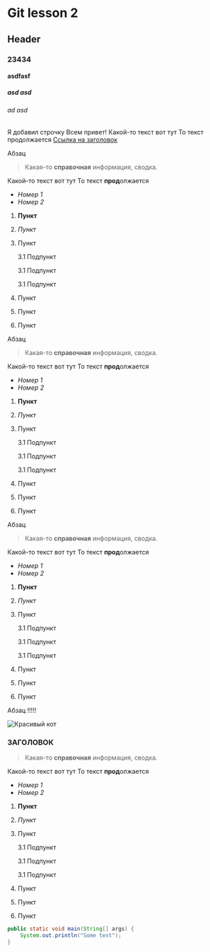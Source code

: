 # Git lesson 2
## Header
### 23434
#### asdfasf
##### asd asd 
###### ad asd 

Я добавил строчку
Всем привет!
Какой-то текст вот тут
То текст продолжается
[Ссылка на заголовок](#Header)

Абзац

> Какая-то **справочная** информация, сводка.

Какой-то текст вот тут
То текст **прод**олжается

* *Номер 1*
* _Номер 2_

1. __Пункт__
2. *Пункт*
3. Пункт

    3.1 Подпункт

    3.1 Подпункт

    3.1 Подпункт
4. Пункт
5. Пункт
6. Пункт


Абзац

> Какая-то **справочная** информация, сводка.

Какой-то текст вот тут
То текст **прод**олжается

* *Номер 1*
* _Номер 2_

1. __Пункт__
2. *Пункт*
3. Пункт

    3.1 Подпункт

    3.1 Подпункт

    3.1 Подпункт
4. Пункт
5. Пункт
6. Пункт

Абзац

> Какая-то **справочная** информация, сводка.

Какой-то текст вот тут
То текст **прод**олжается

* *Номер 1*
* _Номер 2_

1. __Пункт__
2. *Пункт*
3. Пункт

    3.1 Подпункт

    3.1 Подпункт

    3.1 Подпункт
4. Пункт
5. Пункт
6. Пункт

Абзац !!!!!

![Красивый  кот](https://cdn25.img.ria.ru/images/156087/28/1560872802_0:778:1536:1642_600x0_80_0_0_a303c45c5434596bcbb165471ce88fe4.jpg.webp)

### ЗАГОЛОВОК

> Какая-то **справочная** информация, сводка.

Какой-то текст вот тут
То текст **прод**олжается

* *Номер 1*
* _Номер 2_

1. __Пункт__
2. *Пункт*
3. Пункт

    3.1 Подпункт

    3.1 Подпункт

    3.1 Подпункт
4. Пункт
5. Пункт
6. Пункт


```java
public static void main(String[] args) {
    System.out.println("Some text");
}
```

